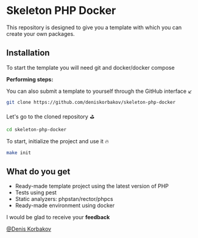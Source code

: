 # Skeleton PHP Docker

This repository is designed to give you a template with which you can create your own packages.

## Installation

To start the template you will need git and docker/docker compose

**Performing steps:**

You can also submit a template to yourself through the GitHub interface ↙️
```bash
git clone https://github.com/deniskorbakov/skeleton-php-docker
```

Let's go to the cloned repository ⛳
```bash
cd skeleton-php-docker
```

To start, initialize the project and use it 🔥
```bash
make init
```

## What do you get

* Ready-made template project using the latest version of PHP
* Tests using pest
* Static analyzers: phpstan/rector/phpcs
* Ready-made environment using docker


I would be glad to receive your **feedback**

[@Denis Korbakov](https://github.com/deniskorbakov)
